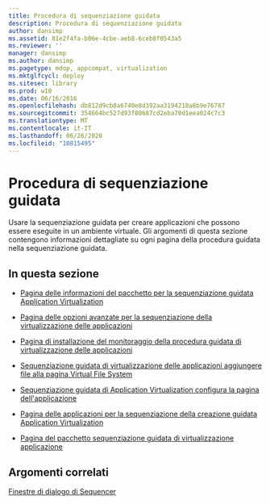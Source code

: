 ```yaml
---
title: Procedura di sequenziazione guidata
description: Procedura di sequenziazione guidata
author: dansimp
ms.assetid: 81e2f4fa-b06e-4cbe-aeb8-6ceb8f0543a5
ms.reviewer: ''
manager: dansimp
ms.author: dansimp
ms.pagetype: mdop, appcompat, virtualization
ms.mktglfcycl: deploy
ms.sitesec: library
ms.prod: w10
ms.date: 06/16/2016
ms.openlocfilehash: db812d9cb8a6740e8d392aa3194218a8b9e76787
ms.sourcegitcommit: 354664bc527d93f80687cd2eba70d1eea024c7c3
ms.translationtype: MT
ms.contentlocale: it-IT
ms.lasthandoff: 06/26/2020
ms.locfileid: "10815495"
---
```

# Procedura di sequenziazione guidata


Usare la sequenziazione guidata per creare applicazioni che possono essere eseguite in un ambiente virtuale. Gli argomenti di questa sezione contengono informazioni dettagliate su ogni pagina della procedura guidata nella sequenziazione guidata.

## In questa sezione


-   [Pagina delle informazioni del pacchetto per la sequenziazione guidata Application Virtualization](application-virtualization-sequencing-wizard-package-information-page-keep.md)

-   [Pagina delle opzioni avanzate per la sequenziazione della virtualizzazione delle applicazioni](application-virtualization-sequencing-wizard-advanced-options-page.md)

-   [Pagina di installazione del monitoraggio della procedura guidata di virtualizzazione delle applicazioni](application-virtualization-sequencing-wizard-monitor-installation-page.md)

-   [Sequenziazione guidata di virtualizzazione delle applicazioni aggiungere file alla pagina Virtual File System](application-virtualization-sequencing-wizard-add-files-to-virtual-file-system-page.md)

-   [Sequenziazione guidata di Application Virtualization configura la pagina dell'applicazione](application-virtualization-sequencing-wizard-configure-application-page-keep.md)

-   [Pagina delle applicazioni per la sequenziazione della creazione guidata Application Virtualization](application-virtualization-sequencing-wizard-launch-applications-page.md)

-   [Pagina del pacchetto sequenziazione guidata di virtualizzazione applicazione](application-virtualization-sequencing-wizard-sequence-package-page.md)

## Argomenti correlati


[Finestre di dialogo di Sequencer](sequencer-dialog-boxes.md)

 

 





